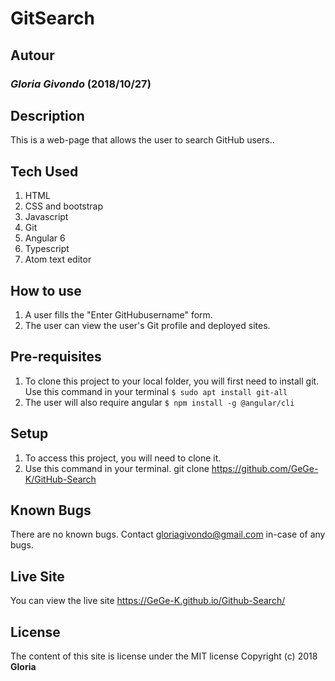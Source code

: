 # GitSearch

## Autour

### *Gloria Givondo* (2018/10/27)

## Description

This is a web-page that allows the user to search GitHub users..

## Tech Used

1. HTML
2. CSS and bootstrap
3. Javascript
4. Git
5. Angular 6
6. Typescript
7. Atom text editor

## How to use

1. A user fills the "Enter GitHubusername" form. 
2. The user can view the user's Git profile and deployed sites.


## Pre-requisites

1. To clone this project to your local folder, you will first need to install git. Use this command in your terminal ```$ sudo apt install git-all```
2. The user will also require angular ```$ npm install -g @angular/cli```


## Setup

1. To access this project, you will need to clone it.
2. Use this command in your terminal. git clone https://github.com/GeGe-K/GitHub-Search

## Known Bugs

There are no known bugs. Contact gloriagivondo@gmail.com in-case of any bugs.

## Live Site

You can view the live site https://GeGe-K.github.io/Github-Search/

## License

The content of this site is license under the MIT license
Copyright (c) 2018 **Gloria**
